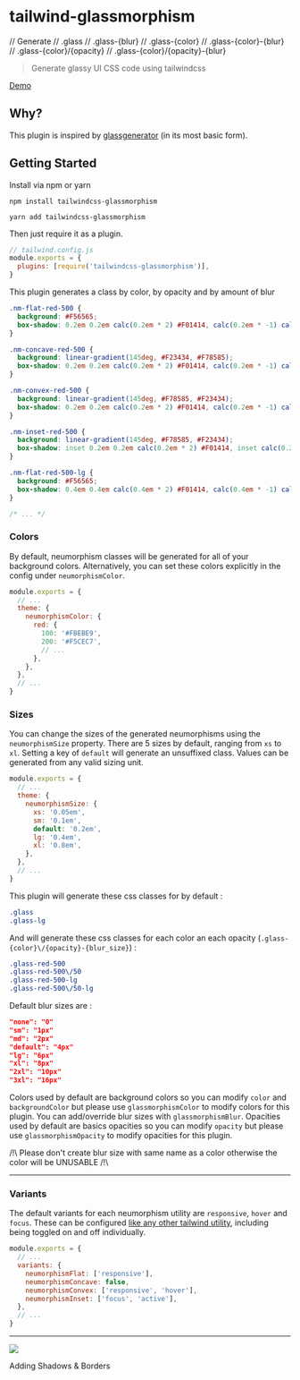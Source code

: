 # tailwind-glassmorphism
// Generate 
//  .glass
//  .glass-{blur}
//  .glass-{color}
//  .glass-{color}-{blur}
//  .glass-{color}/{opacity}
//  .glass-{color}/{opacity}-{blur}

> Generate glassy UI CSS code using tailwindcss

[Demo](https://codepen.io/Creanics/pen/mdGmPzV)

## Why?

This plugin is inspired by [glassgenerator](https://glassgenerator.netlify.app/) (in its most basic form).


## Getting Started

Install via npm or yarn

```
npm install tailwindcss-glassmorphism
```

```
yarn add tailwindcss-glassmorphism
```

Then just require it as a plugin.

```js
// tailwind.config.js
module.exports = {
  plugins: [require('tailwindcss-glassmorphism')],
}
```

This plugin generates a class by color, by opacity and by amount of blur


```css
.nm-flat-red-500 {
  background: #F56565;
  box-shadow: 0.2em 0.2em calc(0.2em * 2) #F01414, calc(0.2em * -1) calc(0.2em * -1) calc(0.2em * 2) #F9A6A6;
}

.nm-concave-red-500 {
  background: linear-gradient(145deg, #F23434, #F78585);
  box-shadow: 0.2em 0.2em calc(0.2em * 2) #F01414, calc(0.2em * -1) calc(0.2em * -1) calc(0.2em * 2) #F9A6A6;
}

.nm-convex-red-500 {
  background: linear-gradient(145deg, #F78585, #F23434);
  box-shadow: 0.2em 0.2em calc(0.2em * 2) #F01414, calc(0.2em * -1) calc(0.2em * -1) calc(0.2em * 2) #F9A6A6;
}

.nm-inset-red-500 {
  background: linear-gradient(145deg, #F78585, #F23434);
  box-shadow: inset 0.2em 0.2em calc(0.2em * 2) #F01414, inset calc(0.2em * -1) calc(0.2em * -1) calc(0.2em * 2) #F9A6A6;
}

.nm-flat-red-500-lg {
  background: #F56565;
  box-shadow: 0.4em 0.4em calc(0.4em * 2) #F01414, calc(0.4em * -1) calc(0.4em * -1) calc(0.4em * 2) #F9A6A6;
}

/* ... */
```

### Colors

By default, neumorphism classes will be generated for all of your background colors. Alternatively, you can set these colors explicitly in the config under `neumorphismColor`.

```js
module.exports = {
  // ...
  theme: {
    neumorphismColor: {
      red: {
        100: '#FBEBE9',
        200: '#F5CEC7',
        // ...
      },
    },
  },
  // ...
}
```

### Sizes

You can change the sizes of the generated neumorphisms using the `neumorphismSize` property. There are 5 sizes by default, ranging from `xs` to `xl`. Setting a key of `default` will generate an unsuffixed class. Values can be generated from any valid sizing unit.

```js
module.exports = {
  // ...
  theme: {
    neumorphismSize: {
      xs: '0.05em',
      sm: '0.1em',
      default: '0.2em',
      lg: '0.4em',
      xl: '0.8em',
    },
  },
  // ...
}
```




This plugin will generate these css classes for by default :

```CSS
.glass
.glass-lg
```

And will generate these css classes for each color an each opacity (`.glass-{color}\/{opacity}-{blur_size}`) :

```CSS
.glass-red-500
.glass-red-500\/50
.glass-red-500-lg
.glass-red-500\/50-lg
```
Default blur sizes are :

```JSON
"none": "0"
"sm": "1px"
"md": "2px"
"default": "4px"
"lg": "6px"
"xl": "8px"
"2xl": "10px"
"3xl": "16px"
```

Colors used by default are background colors so you can modify `color` and `backgroundColor` but please use `glassmorphismColor` to modify colors for this plugin.
You can add/override blur sizes with `glassmorphismBlur`.
Opacities used by default are basics opacities so you can modify `opacity` but please use `glassmorphismOpacity` to modify opacities for this plugin.

/!\ Please don't create blur size with same name as a color otherwise the color will be UNUSABLE /!\


---
<!-- ================================================================================================================ -->


### Variants

The default variants for each neumorphism utility are `responsive`, `hover` and `focus`. These can be configured [like any other tailwind utility](https://tailwindcss.com/docs/configuring-variants/), including being toggled on and off individually.

```js
module.exports = {
  // ...
  variants: {
    neumorphismFlat: ['responsive'],
    neumorphismConcave: false,
    neumorphismConvex: ['responsive', 'hover'],
    neumorphismInset: ['focus', 'active'],
  },
  // ...
}
```





---


![](https://img.shields.io/badge/Feature-Coming%20Soon-brigthgreen)

Adding Shadows & Borders